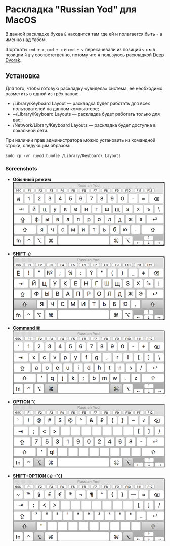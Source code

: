 Раскладка "Russian Yod" для MacOS
===========

В данной раскладке буква `Ё` находится там где ей и полагается быть - а именно
над табом.

Шорткаты `cmd + x`, `cmd + c` и `cmd + v` перекачевали из позиций `ч` `с` `м` в  позиции `й` `ц` `у` соответственно, потому что я пользуюсь раскладкой [Deep Dvorak](https://github.com/vbauerster/DeepDvorak).


## Установка

Для того, чтобы готовую раскладку «увидела» система, её необходимо разметить в одной из трёх папок:
* /Library/Keyboard Layout — раскладка будет работать для всех пользователей на данном компьютере;
* ~/Library/Keyboard Layouts — раскладка будет работать только для вас;
* /Network/Library/Keyboard Layouts — раскладка будет доступна в локальной сети.

При наличии прав администратора можно установить из командной строки, следующим образом:

`sudo cp -vr ruyod.bundle /Library/Keyboard\ Layouts`

### Screenshots

* **Обычный режим**
![Normal state](screenshots/normal.png)

* **SHIFT ⇧**
![Shift state](screenshots/shift.png)

* **Command ⌘**
![Command state](screenshots/cmd.png)

* **OPTION ⌥**
![Option state](screenshots/alt.png)

* **SHIFT+OPTION  (⇧+⌥)**
![Shift-Option state](screenshots/alt-shift.png)
